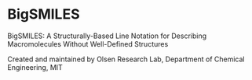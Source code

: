 # BigSMILES
BigSMILES: A Structurally-Based Line Notation for Describing Macromolecules Without Well-Defined Structures

Created and maintained by Olsen Research Lab, Department of Chemical Engineering, MIT
